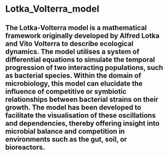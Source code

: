 # Lotka_Volterra_model
## The Lotka-Volterra model is a mathematical framework originally developed by Alfred Lotka and Vito Volterra to describe ecological dynamics. The model utilises a system of differential equations to simulate the temporal progression of two interacting populations, such as bacterial species. Within the domain of microbiology, this model can elucidate the influence of competitive or symbiotic relationships between bacterial strains on their growth. The model has been developed to facilitate the visualisation of these oscillations and dependencies, thereby offering insight into microbial balance and competition in environments such as the gut, soil, or bioreactors.
